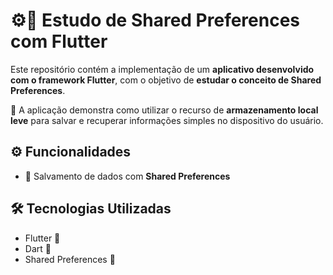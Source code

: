 # ⚙️📱 Estudo de Shared Preferences com Flutter

Este repositório contém a implementação de um **aplicativo desenvolvido com o framework Flutter**, com o objetivo de **estudar o conceito de Shared Preferences**.

💾 A aplicação demonstra como utilizar o recurso de **armazenamento local leve** para salvar e recuperar informações simples no dispositivo do usuário.

## ⚙️ Funcionalidades
- 💾 Salvamento de dados com **Shared Preferences**

## 🛠️ Tecnologias Utilizadas
- Flutter 📱  
- Dart 🎯  
- Shared Preferences 💾
